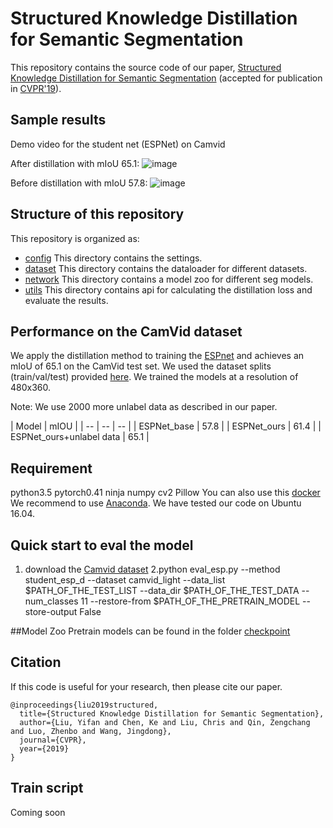 #  Structured Knowledge Distillation for Semantic Segmentation

This repository contains the source code of our paper, [Structured Knowledge Distillation for Semantic Segmentation](https://arxiv.org/pdf/1903.04197.pdf) (accepted for publication in [CVPR'19](http://cvpr2019.thecvf.com/)).

## Sample results

Demo video for the student net (ESPNet) on Camvid

After distillation with mIoU 65.1:
![image]( https://github.com/irfanICMLL/structure_knowledge_distillation/blob/master/demo/output_sd_esp.gif)

Before distillation with mIoU 57.8:
![image]( https://github.com/irfanICMLL/structure_knowledge_distillation/blob/master/demo/output_base_esp.gif)
  



## Structure of this repository
This repository is organized as:
* [config](/config/) This directory contains the settings.
* [dataset](/dataset/) This directory contains the dataloader for different datasets.
* [network](/network/) This directory contains a model zoo for different seg models.
* [utils](/utils/) This directory contains api for calculating the distillation loss and evaluate the results.

## Performance on the CamVid dataset
We apply the distillation method to training the [ESPnet](https://github.com/sacmehta/ESPNet) and achieves an mIoU of 65.1 on the CamVid test set. We used the dataset splits (train/val/test) provided [here](https://github.com/alexgkendall/SegNet-Tutorial). We trained the models at a resolution of 480x360.

Note: We use 2000 more unlabel data as described in our paper.

| Model | mIOU | 
| -- | -- | -- |
| ESPNet_base | 57.8 |
| ESPNet_ours | 61.4 |
| ESPNet_ours+unlabel data | 65.1 |


## Requirement
python3.5 
pytorch0.41 
ninja 
numpy 
cv2 
Pillow
You can also use this [docker](https://hub.docker.com/r/rainbowsecret/pytorch04/tags/)
We recommend to use [Anaconda](https://conda.io/docs/user-guide/install/linux.html). We have tested our code on Ubuntu 16.04.

## Quick start to eval the model
1. download the [Camvid dataset](https://github.com/alexgkendall/SegNet-Tutorial)
2.python eval_esp.py --method student_esp_d --dataset camvid_light --data_list $PATH_OF_THE_TEST_LIST --data_dir $PATH_OF_THE_TEST_DATA --num_classes 11 --restore-from $PATH_OF_THE_PRETRAIN_MODEL --store-output False

##Model Zoo
Pretrain models can be found in the folder [checkpoint](/checkpoint/)



## Citation
If this code is useful for your research, then please cite our paper.
```
@inproceedings{liu2019structured,
  title={Structured Knowledge Distillation for Semantic Segmentation},
  author={Liu, Yifan and Chen, Ke and Liu, Chris and Qin, Zengchang and Luo, Zhenbo and Wang, Jingdong},
  journal={CVPR},
  year={2019}
}
```


## Train script
Coming soon